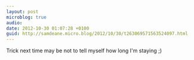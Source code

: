 ```yaml
---
layout: post
microblog: true
audio: 
date: 2012-10-30 01:07:28 +0100
guid: http://samdeane.micro.blog/2012/10/30/t263069571563524097.html
---
```

Trick next time may be not to tell myself how long I'm staying ;)
